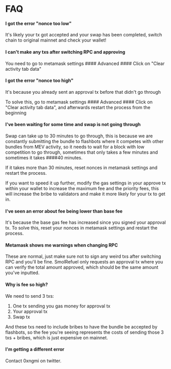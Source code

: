# FAQ
#### I got the error "nonce too low"

It's likely your tx got accepted and your swap has been completed, switch chain to original mainnet and check your wallet!

#### I can't make any txs after switching RPC and approving

You need to go to metamask settings #### Advanced #### Click on "Clear activity tab data"

#### I got the error "nonce too high"

It's because you already sent an approval tx before that didn't go through

To solve this, go to metamask settings #### Advanced #### Click on "Clear activity tab data", and afterwards restart the process from the beginning

#### I've been waiting for some time and swap is not going through

Swap can take up to 30 minutes to go through, this is because we are constantly submitting the bundle to flashbots where it competes with other bundles from MEV activity, so it needs to wait for a block with low competition to go through, sometimes that only takes a few minutes and sometimes it takes ####40 minutes.

If it takes more than 30 minutes, reset nonces in metamask settings and restart the process.

If you want to speed it up further, modify the gas settings in your approve tx within your wallet to increase the maximum fee and the priority fees, this will increase the bribe to validators and make it more likely for your tx to get in.

#### I've seen an error about fee being lower than base fee

It's because the base gas fee has increased since you signed your approval tx. To solve this, reset your nonces in metamask settings and restart the process.

#### Metamask shows me warnings when changing RPC

These are normal, just make sure not to sign any weird txs after switching RPC and you'll be fine. SmolRefuel only requests an approval tx where you can verify the total amount approved, which should be the same amount you've inputted.

#### Why is fee so high?

We need to send 3 txs:
1. One tx sending you gas money for approval tx
2. Your approval tx
3. Swap tx

And these txs need to include bribes to have the bundle be accepted by flashbots, so the fee you're seeing represents the costs of sending those 3 txs + bribes, which is just expensive on mainnet.

#### I'm getting a different error

Contact 0xngmi on twitter.
